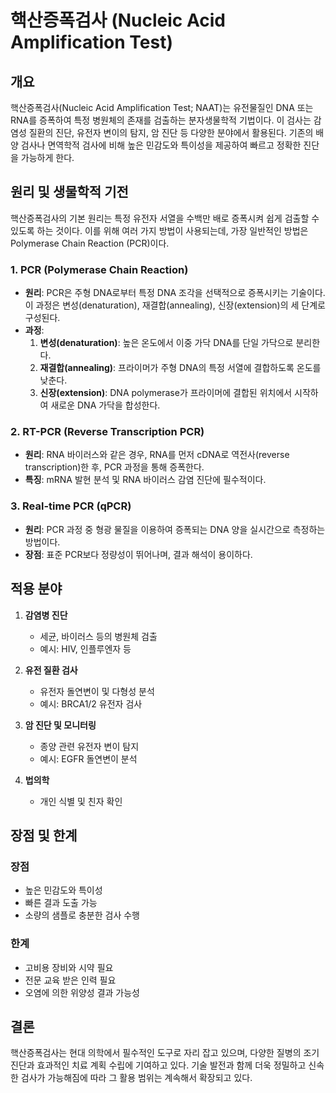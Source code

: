

# 핵산증폭검사 (Nucleic Acid Amplification Test)

## 개요
핵산증폭검사(Nucleic Acid Amplification Test; NAAT)는 유전물질인 DNA 또는 RNA를 증폭하여 특정 병원체의 존재를 검출하는 분자생물학적 기법이다. 이 검사는 감염성 질환의 진단, 유전자 변이의 탐지, 암 진단 등 다양한 분야에서 활용된다. 기존의 배양 검사나 면역학적 검사에 비해 높은 민감도와 특이성을 제공하여 빠르고 정확한 진단을 가능하게 한다.

## 원리 및 생물학적 기전
핵산증폭검사의 기본 원리는 특정 유전자 서열을 수백만 배로 증폭시켜 쉽게 검출할 수 있도록 하는 것이다. 이를 위해 여러 가지 방법이 사용되는데, 가장 일반적인 방법은 Polymerase Chain Reaction (PCR)이다.

### 1. PCR (Polymerase Chain Reaction)
- **원리**: PCR은 주형 DNA로부터 특정 DNA 조각을 선택적으로 증폭시키는 기술이다. 이 과정은 변성(denaturation), 재결합(annealing), 신장(extension)의 세 단계로 구성된다.
- **과정**:
  1. **변성(denaturation)**: 높은 온도에서 이중 가닥 DNA를 단일 가닥으로 분리한다.
  2. **재결합(annealing)**: 프라이머가 주형 DNA의 특정 서열에 결합하도록 온도를 낮춘다.
  3. **신장(extension)**: DNA polymerase가 프라이머에 결합된 위치에서 시작하여 새로운 DNA 가닥을 합성한다.

### 2. RT-PCR (Reverse Transcription PCR)
- **원리**: RNA 바이러스와 같은 경우, RNA를 먼저 cDNA로 역전사(reverse transcription)한 후, PCR 과정을 통해 증폭한다.
- **특징**: mRNA 발현 분석 및 RNA 바이러스 감염 진단에 필수적이다.

### 3. Real-time PCR (qPCR)
- **원리**: PCR 과정 중 형광 물질을 이용하여 증폭되는 DNA 양을 실시간으로 측정하는 방법이다.
- **장점**: 표준 PCR보다 정량성이 뛰어나며, 결과 해석이 용이하다.

## 적용 분야
1. **감염병 진단**
   - 세균, 바이러스 등의 병원체 검출
   - 예시: HIV, 인플루엔자 등

2. **유전 질환 검사**
   - 유전자 돌연변이 및 다형성 분석
   - 예시: BRCA1/2 유전자 검사

3. **암 진단 및 모니터링**
   - 종양 관련 유전자 변이 탐지
   - 예시: EGFR 돌연변이 분석

4. **법의학**
   - 개인 식별 및 친자 확인

## 장점 및 한계
### 장점
- 높은 민감도와 특이성
- 빠른 결과 도출 가능
- 소량의 샘플로 충분한 검사 수행

### 한계
- 고비용 장비와 시약 필요
- 전문 교육 받은 인력 필요
- 오염에 의한 위양성 결과 가능성

## 결론
핵산증폭검사는 현대 의학에서 필수적인 도구로 자리 잡고 있으며, 다양한 질병의 조기 진단과 효과적인 치료 계획 수립에 기여하고 있다. 기술 발전과 함께 더욱 정밀하고 신속한 검사가 가능해짐에 따라 그 활용 범위는 계속해서 확장되고 있다.